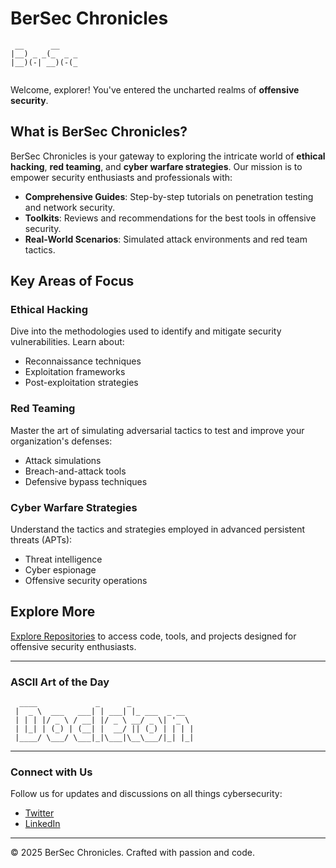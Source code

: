 # BerSec Chronicles

```plaintext
 __      __     
|__) _ _(_  _ _ 
|__)(-| __)(-(_ 
                
```

Welcome, explorer! You've entered the uncharted realms of **offensive security**.

## What is BerSec Chronicles?
BerSec Chronicles is your gateway to exploring the intricate world of **ethical hacking**, **red teaming**, and **cyber warfare strategies**. Our mission is to empower security enthusiasts and professionals with:

- **Comprehensive Guides**: Step-by-step tutorials on penetration testing and network security.
- **Toolkits**: Reviews and recommendations for the best tools in offensive security.
- **Real-World Scenarios**: Simulated attack environments and red team tactics.

## Key Areas of Focus

### Ethical Hacking
Dive into the methodologies used to identify and mitigate security vulnerabilities. Learn about:
- Reconnaissance techniques
- Exploitation frameworks
- Post-exploitation strategies

### Red Teaming
Master the art of simulating adversarial tactics to test and improve your organization's defenses:
- Attack simulations
- Breach-and-attack tools
- Defensive bypass techniques

### Cyber Warfare Strategies
Understand the tactics and strategies employed in advanced persistent threats (APTs):
- Threat intelligence
- Cyber espionage
- Offensive security operations

## Explore More
[Explore Repositories](https://github.com/yourusername/bersec-chronicles) to access code, tools, and projects designed for offensive security enthusiasts.

---

### ASCII Art of the Day
```plaintext
  ____             _      _              
 |  _ \  ___   ___| | ___| |_ ___  _ __  
 | | | |/ _ \ / __| |/ _ \ __/ _ \| '_ \ 
 | |_| | (_) | (__| |  __/ || (_) | | | |
 |____/ \___/ \___|_|\___|\__\___/|_| |_|
```

---

### Connect with Us
Follow us for updates and discussions on all things cybersecurity:
- [Twitter](https://twitter.com/yourusername)
- [LinkedIn](https://linkedin.com/in/yourusername)

---

&copy; 2025 BerSec Chronicles. Crafted with passion and code.
